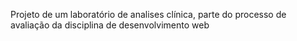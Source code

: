 Projeto de um laboratório de analises clínica, parte do processo de avaliação da disciplina de desenvolvimento web

